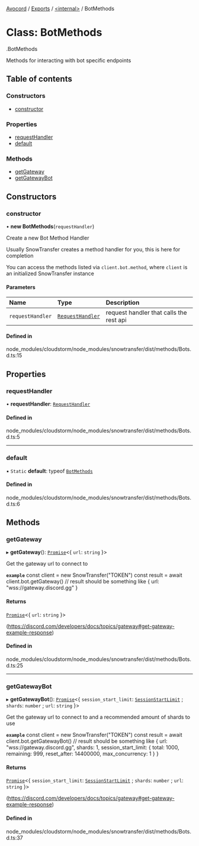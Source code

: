 [Avocord](../README.md) / [Exports](../modules.md) / [<internal\>](../modules/internal_.md) / BotMethods

# Class: BotMethods

[<internal>](../modules/internal_.md).BotMethods

Methods for interacting with bot specific endpoints

## Table of contents

### Constructors

- [constructor](internal_.BotMethods-1.md#constructor)

### Properties

- [requestHandler](internal_.BotMethods-1.md#requesthandler)
- [default](internal_.BotMethods-1.md#default)

### Methods

- [getGateway](internal_.BotMethods-1.md#getgateway)
- [getGatewayBot](internal_.BotMethods-1.md#getgatewaybot)

## Constructors

### constructor

• **new BotMethods**(`requestHandler`)

Create a new Bot Method Handler

Usually SnowTransfer creates a method handler for you, this is here for completion

You can access the methods listed via `client.bot.method`, where `client` is an initialized SnowTransfer instance

#### Parameters

| Name | Type | Description |
| :------ | :------ | :------ |
| `requestHandler` | [`RequestHandler`](internal_.RequestHandler-1.md) | request handler that calls the rest api |

#### Defined in

node_modules/cloudstorm/node_modules/snowtransfer/dist/methods/Bots.d.ts:15

## Properties

### requestHandler

• **requestHandler**: [`RequestHandler`](internal_.RequestHandler-1.md)

#### Defined in

node_modules/cloudstorm/node_modules/snowtransfer/dist/methods/Bots.d.ts:5

___

### default

▪ `Static` **default**: typeof [`BotMethods`](internal_.BotMethods-1.md)

#### Defined in

node_modules/cloudstorm/node_modules/snowtransfer/dist/methods/Bots.d.ts:6

## Methods

### getGateway

▸ **getGateway**(): [`Promise`]( https://developer.mozilla.org/en-US/docs/Web/JavaScript/Reference/Global_Objects/Promise )<{ `url`: `string`  }\>

Get the gateway url to connect to

**`example`**
const client = new SnowTransfer("TOKEN")
const result = await client.bot.getGateway()
// result should be something like { url: "wss://gateway.discord.gg" }

#### Returns

[`Promise`]( https://developer.mozilla.org/en-US/docs/Web/JavaScript/Reference/Global_Objects/Promise )<{ `url`: `string`  }\>

(https://discord.com/developers/docs/topics/gateway#get-gateway-example-response)

#### Defined in

node_modules/cloudstorm/node_modules/snowtransfer/dist/methods/Bots.d.ts:25

___

### getGatewayBot

▸ **getGatewayBot**(): [`Promise`]( https://developer.mozilla.org/en-US/docs/Web/JavaScript/Reference/Global_Objects/Promise )<{ `session_start_limit`: [`SessionStartLimit`](../modules/internal_.md#sessionstartlimit) ; `shards`: `number` ; `url`: `string`  }\>

Get the gateway url to connect to and a recommended amount of shards to use

**`example`**
const client = new SnowTransfer("TOKEN")
const result = await client.bot.getGatewayBot()
// result should be something like { url: "wss://gateway.discord.gg", shards: 1, session_start_limit: { total: 1000, remaining: 999, reset_after: 14400000, max_concurrency: 1 } }

#### Returns

[`Promise`]( https://developer.mozilla.org/en-US/docs/Web/JavaScript/Reference/Global_Objects/Promise )<{ `session_start_limit`: [`SessionStartLimit`](../modules/internal_.md#sessionstartlimit) ; `shards`: `number` ; `url`: `string`  }\>

(https://discord.com/developers/docs/topics/gateway#get-gateway-example-response)

#### Defined in

node_modules/cloudstorm/node_modules/snowtransfer/dist/methods/Bots.d.ts:37
